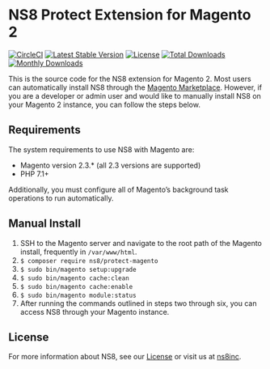 # NS8 Protect Extension for Magento 2

[![CircleCI](https://circleci.com/gh/ns8inc/protect-integration-magento.svg?style=svg&circle-token=763e49eaad4690e1be48369b54c62d99cf049e4f)](https://app.circleci.com/pipelines/github/ns8inc/protect-integration-magento)
[![Latest Stable Version](https://poser.pugx.org/ns8/protect-magento/v)](//packagist.org/packages/ns8/protect-magento)
[![License](https://poser.pugx.org/ns8/protect-magento/license)](//packagist.org/packages/ns8/protect-magento)
[![Total Downloads](https://poser.pugx.org/ns8/protect-magento/downloads)](//packagist.org/packages/ns8/protect-magento)
[![Monthly Downloads](https://poser.pugx.org/ns8/protect-magento/d/monthly)](//packagist.org/packages/ns8/protect-magento)

This is the source code for the NS8 extension for Magento 2. Most users can automatically install NS8 through the [Magento Marketplace](https://marketplace.magento.com/ns8-protect-magento.html). However, if you are a developer or admin user and would like to manually install NS8 on your Magento 2 instance, you can follow the steps below.

## Requirements

The system requirements to use NS8 with Magento are:

- Magento version 2.3.* (all 2.3 versions are supported)
- PHP 7.1+

Additionally, you must configure all of Magento’s background task operations to run automatically.

## Manual Install

1. SSH to the Magento server and navigate to the root path of the Magento install, frequently in `/var/www/html`.
1. `$ composer require ns8/protect-magento`
1. `$ sudo bin/magento setup:upgrade`
1. `$ sudo bin/magento cache:clean`
1. `$ sudo bin/magento cache:enable`
1. `$ sudo bin/magento module:status`
1. After running the commands outlined in steps two through six, you can access NS8 through your Magento instance. 

## License

For more information about NS8, see our [License](./LICENSE) or visit us at [ns8inc](https://ns8.com).
